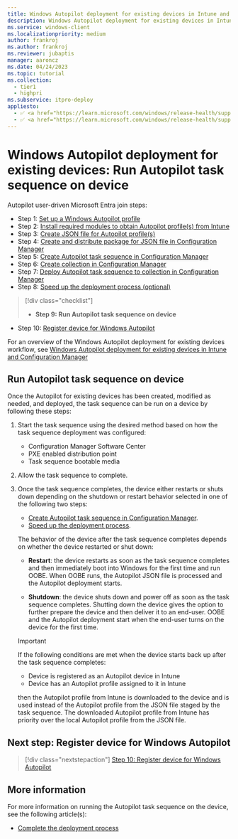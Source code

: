 ```yaml
---
title: Windows Autopilot deployment for existing devices in Intune and Configuration Manager - Step 9 of 10 - Run Autopilot task sequence on device
description: Windows Autopilot deployment for existing devices in Intune and Configuration Manager - Step 9 of 10 - Run Autopilot task sequence on device.
ms.service: windows-client
ms.localizationpriority: medium
author: frankroj
ms.author: frankroj
ms.reviewer: jubaptis
manager: aaroncz
ms.date: 04/24/2023
ms.topic: tutorial
ms.collection: 
  - tier1
  - highpri
ms.subservice: itpro-deploy
appliesto:
  - ✅ <a href="https://learn.microsoft.com/windows/release-health/supported-versions-windows-client" target="_blank">Windows 11</a>
  - ✅ <a href="https://learn.microsoft.com/windows/release-health/supported-versions-windows-client" target="_blank">Windows 10</a>
---
```


# Windows Autopilot deployment for existing devices: Run Autopilot task sequence on device

Autopilot user-driven Microsoft Entra join steps:
- Step 1: [Set up a Windows Autopilot profile](setup-autopilot-profile.md)
- Step 2: [Install required modules to obtain Autopilot profile(s) from Intune](install-modules.md)
- Step 3: [Create JSON file for Autopilot profile(s)](create-json-file.md)
- Step 4: [Create and distribute package for JSON file in Configuration Manager](create-json-package.md)
- Step 5: [Create Autopilot task sequence in Configuration Manager](create-autopilot-task-sequence.md)
- Step 6: [Create collection in Configuration Manager](create-collection.md)
- Step 7: [Deploy Autopilot task sequence to collection in Configuration Manager](deploy-autopilot-task-sequence.md)
- Step 8: [Speed up the deployment process (optional)](speed-up-deployment.md)
> [!div class="checklist"]
> - **Step 9: Run Autopilot task sequence on device**
- Step 10: [Register device for Windows Autopilot](register-device.md)

For an overview of the Windows Autopilot deployment for existing devices workflow, see [Windows Autopilot deployment for existing devices in Intune and Configuration Manager](existing-devices-workflow.md#workflow)

## Run Autopilot task sequence on device

Once the Autopilot for existing devices has been created, modified as needed, and deployed, the task sequence can be run on a device by following these steps:

1. Start the task sequence using the desired method based on how the task sequence deployment was configured:

   - Configuration Manager Software Center
   - PXE enabled distribution point
   - Task sequence bootable media

1. Allow the task sequence to complete.

1. Once the task sequence completes, the device either restarts or shuts down depending on the shutdown or restart behavior selected in one of the following two steps:

   - [Create Autopilot task sequence in Configuration Manager](create-autopilot-task-sequence.md#modify-the-task-sequence-to-account-for-sysprep-command-line-configuration).
   - [Speed up the deployment process](run-autopilot-task-sequence.md).

    The behavior of the device after the task sequence completes depends on whether the device restarted or shut down:

   - **Restart**: the device restarts as soon as the task sequence completes and then immediately boot into Windows for the first time and run OOBE. When OOBE runs, the Autopilot JSON file is processed and the Autopilot deployment starts.

   - **Shutdown**: the device shuts down and power off  as soon as the task sequence completes. Shutting down the device gives the option to further prepare the device and then deliver it to an end-user. OOBE and the Autopilot deployment start when the end-user turns on the device for the first time.

    > [!IMPORTANT]
    >
    > If the following conditions are met when the device starts back up after the task sequence completes:
    >
    > - Device is registered as an Autopilot device in Intune
    > - Device has an Autopilot profile assigned to it in Intune
    >
    > then the Autopilot profile from Intune is downloaded to the device and is used instead of the Autopilot profile from the JSON file staged by the task sequence. The downloaded Autopilot profile from Intune has priority over the local Autopilot profile from the JSON file.

## Next step: Register device for Windows Autopilot

> [!div class="nextstepaction"]
> [Step 10: Register device for Windows Autopilot](register-device.md)

## More information

For more information on running the Autopilot task sequence on the device, see the following article(s):

- [Complete the deployment process](/mem/autopilot/existing-devices#complete-the-deployment-process)
